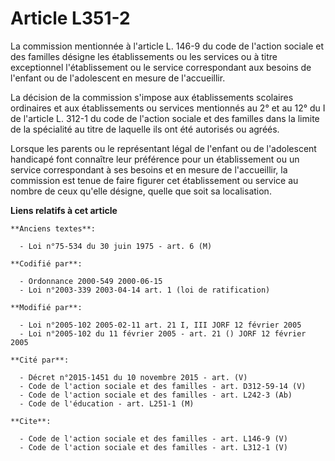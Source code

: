 # Article L351-2

La commission mentionnée à l'article L. 146-9 du code de l'action sociale et des familles désigne les établissements ou les
services ou à titre exceptionnel l'établissement ou le service correspondant aux besoins de l'enfant ou de l'adolescent en
mesure de l'accueillir. 

La décision de la commission s'impose aux établissements scolaires ordinaires et aux établissements ou services mentionnés au
2° et au 12° du I de l'article L. 312-1 du code de l'action sociale et des familles dans la limite de la spécialité au titre
de laquelle ils ont été autorisés ou agréés. 

Lorsque les parents ou le représentant légal de l'enfant ou de l'adolescent handicapé font connaître leur préférence pour un
établissement ou un service correspondant à ses besoins et en mesure de l'accueillir, la commission est tenue de faire
figurer cet établissement ou service au nombre de ceux qu'elle désigne, quelle que soit sa localisation.

**Liens relatifs à cet article**

	**Anciens textes**:

	  - Loi n°75-534 du 30 juin 1975 - art. 6 (M)

	**Codifié par**:

	  - Ordonnance 2000-549 2000-06-15
	  - Loi n°2003-339 2003-04-14 art. 1 (loi de ratification)

	**Modifié par**:

	  - Loi n°2005-102 2005-02-11 art. 21 I, III JORF 12 février 2005
	  - Loi n°2005-102 du 11 février 2005 - art. 21 () JORF 12 février 2005

	**Cité par**:

	  - Décret n°2015-1451 du 10 novembre 2015 - art. (V)
	  - Code de l'action sociale et des familles - art. D312-59-14 (V)
	  - Code de l'action sociale et des familles - art. L242-3 (Ab)
	  - Code de l'éducation - art. L251-1 (M)

	**Cite**:

	  - Code de l'action sociale et des familles - art. L146-9 (V)
	  - Code de l'action sociale et des familles - art. L312-1 (V)
